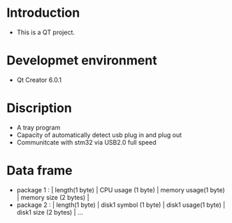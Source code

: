 # Introduction
* This is a QT project.
# Developmet environment
* Qt Creator 6.0.1
# Discription
* A tray program 
* Capacity of automatically detect usb plug in and plug out
* Communitcate with stm32 via USB2.0 full speed
# Data frame
* package 1 : | length(1 byte) | CPU usage (1 byte) | memory usage(1 byte) | memory size (2 bytes) |
* package 2 : | length(1 byte) | disk1 symbol (1 byte) | disk1 usage(1 byte) | disk1 size (2 bytes) | ...